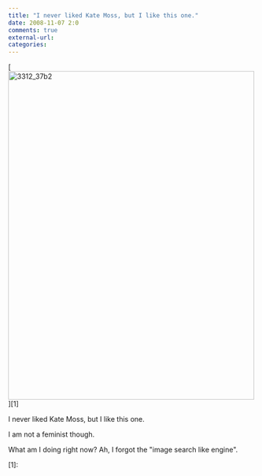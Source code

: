 ```yaml
---
title: "I never liked Kate Moss, but I like this one."
date: 2008-11-07 2:0
comments: true
external-url:
categories:
---
```

[<img src="http://0.asset.soup.io/asset/0168/3312_37b2.jpeg" width="500" height="668" alt="3312_37b2" />][1]

I never liked Kate Moss, but I like this one.  
  
I am not a feminist though.  
  
What am I doing right now? Ah, I forgot the "image search like engine".

  [1]:
